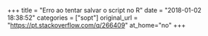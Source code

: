 +++
title = "Erro ao tentar salvar o script no R"
date = "2018-01-02 18:38:52"
categories = ["sopt"]
original_url = "https://pt.stackoverflow.com/q/266409"
at_home="no"
+++

